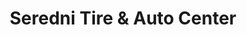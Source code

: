 ---
title: "Seredni Tire & Auto Center"
url: /mechanicsville/seredni-tire-und-auto-center/
shop: Autowerkstatt
---
